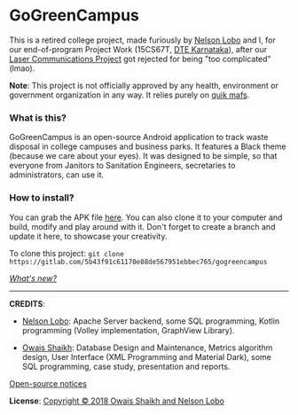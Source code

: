 # GoGreenCampus 

This is a retired college project, made furiously by [Nelson Lobo](https://github.com/nelsonlobo99) and I, for our end-of-program Project Work (15CS67T, [DTE Karnataka](http://dte.kar.nic.in/indexe.shtml?en)), after our [Laser Communications Project](https://gitlab.com/5b43f91c61170e88de567951ebbec765/laser-communications-system) got rejected for being "too complicated" (lmao). 

<b>Note</b>: This project is not officially approved by any health, environment or government organization in any way. It relies purely on [quik mafs](https://www.youtube.com/watch?v=5zexg3wFN70).

### What is this?

GoGreenCampus is an open-source Android application to track waste disposal in college campuses and business parks. It features a Black theme (because we care about your eyes). It was designed to be simple, so that everyone from Janitors to Sanitation Engineers, secretaries to administrators, can use it.

### How to install?

You can grab the APK file [here](https://gitlab.com/5b43f91c61170e88de567951ebbec765/gogreencampus/raw/master/Prebuilt%20APKs/app-debug.apk?inline=false). You can also clone it to your computer and build, modify and play around with it. Don't forget to create a branch and update it here, to showcase your creativity. 

To clone this project:
```git clone https://gitlab.com/5b43f91c61170e88de567951ebbec765/gogreencampus```

<i>[What's new?](CHANGELOG.md)</i>

<hr>
<b>CREDITS</b>: 

* [Nelson Lobo](https://github.com/nelsonlobo99): Apache Server backend, some SQL programming, Kotlin programming (Volley implementation, GraphView Library).

* [Owais Shaikh](https://gitlab.com/5b43f91c61170e88de567951ebbec765): Database Design and Maintenance,  Metrics algorithm design, User Interface (XML Programming and Material Dark), some SQL programming, case study, presentation and reports.

[Open-source notices](NOTICE)

<b>License</b>: [Copyright © 2018  Owais Shaikh and Nelson Lobo](LICENSE)


